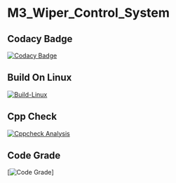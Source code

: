 # M3_Wiper_Control_System

## Codacy Badge
[![Codacy Badge](https://app.codacy.com/project/badge/Grade/e5db985acae54d02ae40d63a5692fa58)](https://www.codacy.com/gh/Darshitha-S20/M3_Wiper_Control_System/dashboard?utm_source=github.com&amp;utm_medium=referral&amp;utm_content=Darshitha-S20/M3_Wiper_Control_System&amp;utm_campaign=Badge_Grade)

## Build On Linux

[![Build-Linux](https://github.com/Darshitha-S20/M3_Wiper_Control_System/actions/workflows/build%20linux.yml/badge.svg)](https://github.com/Darshitha-S20/M3_Wiper_Control_System/actions/workflows/build%20linux.yml)

## Cpp Check 

[![Cppcheck Analysis](https://github.com/Darshitha-S20/M3_Wiper_Control_System/actions/workflows/cppcheck.yml/badge.svg)](https://github.com/Darshitha-S20/M3_Wiper_Control_System/actions/workflows/cppcheck.yml)

## Code Grade

[![Code Grade](https://api.codiga.io/project/33512/status/svg)]
